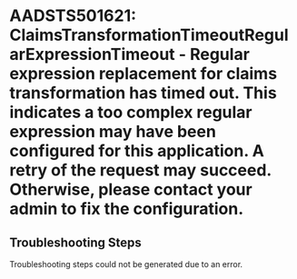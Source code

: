 
# AADSTS501621: ClaimsTransformationTimeoutRegularExpressionTimeout - Regular expression replacement for claims transformation has timed out. This indicates a too complex regular expression may have been configured for this application. A retry of the request may succeed. Otherwise, please contact your admin to fix the configuration.


## Troubleshooting Steps
Troubleshooting steps could not be generated due to an error.